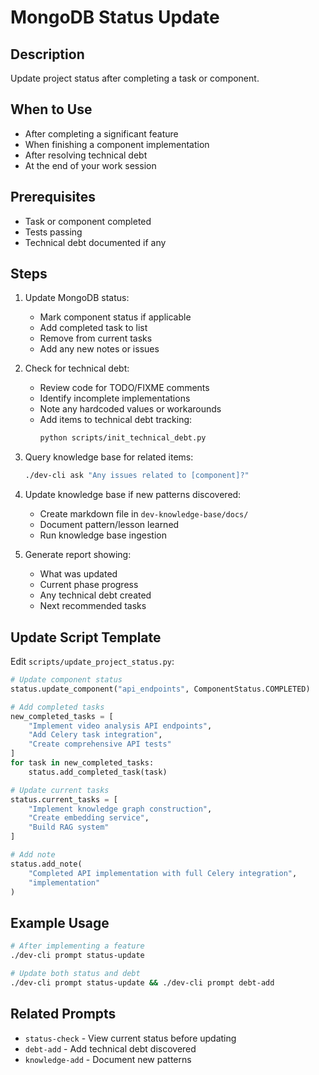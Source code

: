 # MongoDB Status Update

## Description
Update project status after completing a task or component.

## When to Use
- After completing a significant feature
- When finishing a component implementation
- After resolving technical debt
- At the end of your work session

## Prerequisites
- Task or component completed
- Tests passing
- Technical debt documented if any

## Steps

1. Update MongoDB status:
   - Mark component status if applicable
   - Add completed task to list
   - Remove from current tasks
   - Add any new notes or issues

2. Check for technical debt:
   - Review code for TODO/FIXME comments
   - Identify incomplete implementations
   - Note any hardcoded values or workarounds
   - Add items to technical debt tracking:
     ```bash
     python scripts/init_technical_debt.py
     ```

3. Query knowledge base for related items:
   ```bash
   ./dev-cli ask "Any issues related to [component]?"
   ```

4. Update knowledge base if new patterns discovered:
   - Create markdown file in `dev-knowledge-base/docs/`
   - Document pattern/lesson learned
   - Run knowledge base ingestion

5. Generate report showing:
   - What was updated
   - Current phase progress
   - Any technical debt created
   - Next recommended tasks

## Update Script Template
Edit `scripts/update_project_status.py`:

```python
# Update component status
status.update_component("api_endpoints", ComponentStatus.COMPLETED)

# Add completed tasks
new_completed_tasks = [
    "Implement video analysis API endpoints",
    "Add Celery task integration",
    "Create comprehensive API tests"
]
for task in new_completed_tasks:
    status.add_completed_task(task)

# Update current tasks
status.current_tasks = [
    "Implement knowledge graph construction",
    "Create embedding service",
    "Build RAG system"
]

# Add note
status.add_note(
    "Completed API implementation with full Celery integration",
    "implementation"
)
```

## Example Usage
```bash
# After implementing a feature
./dev-cli prompt status-update

# Update both status and debt
./dev-cli prompt status-update && ./dev-cli prompt debt-add
```

## Related Prompts
- `status-check` - View current status before updating
- `debt-add` - Add technical debt discovered
- `knowledge-add` - Document new patterns